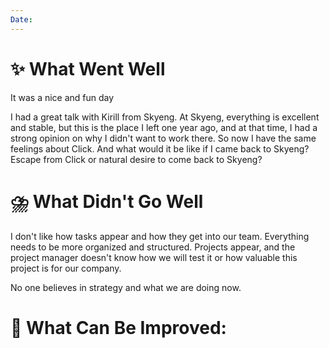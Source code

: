 ```yaml
---
Date:
---
```



# **✨ What Went Well**
It was a nice and fun day

I had a great talk with Kirill from Skyeng. At Skyeng, everything is excellent and stable, but this is the place I left one year ago, and at that time, I had a strong opinion on why I didn't want to work there. 
So now I have the same feelings about Click. And what would it be like if I came back to Skyeng? Escape from Click or natural desire to come back to Skyeng?



#  **⛈️ What Didn't Go Well**

I don't like how tasks appear and how they get into our team. Everything needs to be more organized and structured. Projects appear, and the project manager doesn't know how we will test it or how valuable this project is for our company.

No one believes in strategy and what we are doing now. 


# **💫 What Can Be Improved**:



